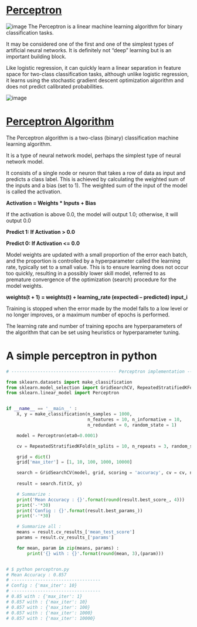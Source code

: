 # [Perceptron](https://en.wikipedia.org/wiki/Perceptron) 
![image](https://d2f0ora2gkri0g.cloudfront.net/dd/db/dddb807b-a15b-457d-a21a-8a9e6f029a3e.png)
The Perceptron is a linear machine learning algorithm for binary classification tasks.

It may be considered one of the first and one of the simplest types of artificial neural networks. It is definitely not “deep” learning but is an important building block.

Like logistic regression, it can quickly learn a linear separation in feature space for two-class classification tasks, although unlike logistic regression, it learns using the stochastic gradient descent optimization algorithm and does not predict calibrated probabilities.<br>

![image](https://miro.medium.com/max/390/1*3tZibzP1TPzpbGSjB8vKIg.png)

# [Perceptron Algorithm](https://ieeexplore.ieee.org/document/80230?arnumber=80230)

The Perceptron algorithm is a two-class (binary) classification machine learning algorithm.

It is a type of neural network model, perhaps the simplest type of neural network model.

It consists of a single node or neuron that takes a row of data as input and predicts a class label. This is achieved by calculating the weighted sum of the inputs and a bias (set to 1). The weighted sum of the input of the model is called the activation.

__Activation = Weights * Inputs + Bias__

If the activation is above 0.0, the model will output 1.0; otherwise, it will output 0.0


__Predict 1: If Activation > 0.0__

__Predict 0: If Activation <= 0.0__


Model weights are updated with a small proportion of the error each batch, and the proportion is controlled by a hyperparameter called the learning rate, typically set to a small value. This is to ensure learning does not occur too quickly, resulting in a possibly lower skill model, referred to as premature convergence of the optimization (search) procedure for the model weights.

__weights(t + 1) = weights(t) + learning_rate (expectedi – predicted) input_i__

Training is stopped when the error made by the model falls to a low level or no longer improves, or a maximum number of epochs is performed.

The learning rate and number of training epochs are hyperparameters of the algorithm that can be set using heuristics or hyperparameter tuning.


# A simple perceptron in python

``` python
# ---------------------------------------- Perceptron implementation ----------------------------------------

from sklearn.datasets import make_classification
from sklearn.model_selection import GridSearchCV, RepeatedStratifiedKFold
from sklearn.linear_model import Perceptron


if __name__ == '__main__' :
    X, y = make_classification(n_samples = 1000, 
                               n_features = 10, n_informative = 10, 
                               n_redundant = 0, random_state = 1)

    model = Perceptron(eta0=0.0001)

    cv = RepeatedStratifiedKFold(n_splits = 10, n_repeats = 3, random_state = 1)

    grid = dict()
    grid['max_iter'] = [1, 10, 100, 1000, 10000]

    search = GridSearchCV(model, grid, scoring = 'accuracy', cv = cv, n_jobs = -1)
    
    result = search.fit(X, y)

    # Summarize :
    print('Mean Accuracy : {}'.format(round(result.best_score_, 4)))
    print('-'*30)
    print('Config : {}'.format(result.best_params_))
    print('-'*30)

    # Summarize all :
    means = result.cv_results_['mean_test_score']
    params = result.cv_results_['params']

    for mean, param in zip(means, params) :
        print('{} with : {}'.format(round(mean, 3),(param)))


# $ python perceptron.py
# Mean Accuracy : 0.857
# ----------------------------------
# Config : {'max_iter': 10}
# ----------------------------------
# 0.85 with : {'max_iter': 1}
# 0.857 with : {'max_iter': 10}
# 0.857 with : {'max_iter': 100}
# 0.857 with : {'max_iter': 1000}
# 0.857 with : {'max_iter': 10000}


```
